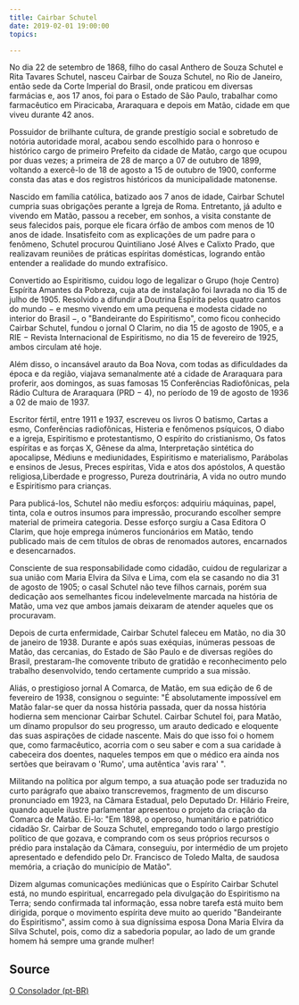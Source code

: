 ```yaml
---
title: Cairbar Schutel
date: 2019-02-01 19:00:00
topics: 

---
```



No dia 22 de setembro de 1868, filho do casal Anthero de Souza Schutel e Rita Tavares Schutel, nasceu Cairbar de Souza Schutel, no Rio de Janeiro, então sede da Corte Imperial do Brasil, onde praticou em diversas farmácias e, aos 17 anos, foi para o Estado de São Paulo, trabalhar como farmacêutico em Piracicaba, Araraquara e depois em Matão, cidade em que viveu durante 42 anos.

Possuidor de brilhante cultura, de grande prestígio social e sobretudo de notória autoridade moral, acabou sendo escolhido para o honroso e histórico cargo de primeiro Prefeito da cidade de Matão, cargo que ocupou por duas vezes; a primeira de 28 de março a 07 de outubro de 1899, voltando a exercê-lo de 18 de agosto a 15 de outubro de 1900, conforme consta das atas e dos registros históricos da municipalidade matonense.

Nascido em família católica, batizado aos 7 anos de idade, Cairbar Schutel cumpria suas obrigações perante a Igreja de Roma. Entretanto, já adulto e vivendo em Matão, passou a receber, em sonhos, a visita constante de seus falecidos pais, porque ele ficara órfão de ambos com menos de 10 anos de idade. Insatisfeito com as explicações de um padre para o fenômeno, Schutel procurou Quintiliano José Alves e Calixto Prado, que realizavam reuniões de práticas espíritas domésticas, logrando então entender a realidade do mundo extrafísico.

Convertido ao Espiritismo, cuidou logo de legalizar o Grupo (hoje Centro) Espírita Amantes da Pobreza, cuja ata de instalação foi lavrada no dia 15 de julho de 1905. Resolvido a difundir a Doutrina Espírita pelos quatro cantos do mundo − e mesmo vivendo em uma pequena e modesta cidade no interior do Brasil −, o "Bandeirante do Espiritismo", como ficou conhecido Cairbar Schutel, fundou o jornal O Clarim, no dia 15 de agosto de 1905, e a RIE − Revista Internacional de Espiritismo, no dia 15 de fevereiro de 1925, ambos circulam até hoje.

Além disso, o incansável arauto da Boa Nova, com todas as dificuldades da época e da região, viajava semanalmente até a cidade de Araraquara para proferir, aos domingos, as suas famosas 15 Conferências Radiofônicas, pela Rádio Cultura de Araraquara (PRD − 4), no período de 19 de agosto de 1936 a 02 de maio de 1937.

Escritor fértil, entre 1911 e 1937, escreveu os livros O batismo, Cartas a esmo, Conferências radiofônicas, Histeria e fenômenos psíquicos, O diabo e a igreja, Espiritismo e protestantismo, O espírito do cristianismo, Os fatos espíritas e as forças X, Gênese da alma, Interpretação sintética do apocalipse, Médiuns e mediunidades, Espiritismo e materialismo, Parábolas e ensinos de Jesus, Preces espíritas, Vida e atos dos apóstolos, A questão religiosa,Liberdade e progresso, Pureza doutrinária, A vida no outro mundo e Espiritismo para crianças.

Para publicá-los, Schutel não mediu esforços: adquiriu máquinas, papel, tinta, cola e outros insumos para impressão, procurando escolher sempre material de primeira categoria. Desse esforço surgiu a Casa Editora O Clarim, que hoje emprega inúmeros funcionários em Matão, tendo publicado mais de cem títulos de obras de renomados autores, encarnados e desencarnados.

Consciente de sua responsabilidade como cidadão, cuidou de regularizar a sua união com Maria Elvira da Silva e Lima, com ela se casando no dia 31 de agosto de 1905; o casal Schutel não teve filhos carnais, porém sua dedicação aos semelhantes ficou indelevelmente marcada na história de Matão, uma vez que ambos jamais deixaram de atender aqueles que os procuravam.

Depois de curta enfermidade, Cairbar Schutel faleceu em Matão, no dia 30 de janeiro de 1938. Durante e após suas exéquias, inúmeras pessoas de Matão, das cercanias, do Estado de São Paulo e de diversas regiões do Brasil, prestaram-lhe comovente tributo de gratidão e reconhecimento pelo trabalho desenvolvido, tendo certamente cumprido a sua missão.

Aliás, o prestigioso jornal A Comarca, de Matão, em sua edição de 6 de fevereiro de 1938, consignou o seguinte: "É absolutamente impossível em Matão falar-se quer da nossa história passada, quer da nossa história hodierna sem mencionar Cairbar Schutel. Cairbar Schutel foi, para Matão, um dínamo propulsor do seu progresso, um arauto dedicado e eloquente das suas aspirações de cidade nascente. Mais do que isso foi o homem que, como farmacêutico, acorria com o seu saber e com a sua caridade à cabeceira dos doentes, naqueles tempos em que o médico era ainda nos sertões que beiravam o 'Rumo', uma autêntica 'avis rara' ".

Militando na política por algum tempo, a sua atuação pode ser traduzida no curto parágrafo que abaixo transcrevemos, fragmento de um discurso pronunciado em 1923, na Câmara Estadual, pelo Deputado Dr. Hilário Freire, quando aquele ilustre parlamentar apresentou o projeto da criação da Comarca de Matão. Ei-lo: "Em 1898, o operoso, humanitário e patriótico cidadão Sr. Cairbar de Souza Schutel, empregando todo o largo prestígio político de que gozava, e comprando com os seus próprios recursos o prédio para instalação da Câmara, conseguiu, por intermédio de um projeto apresentado e defendido pelo Dr. Francisco de Toledo Malta, de saudosa memória, a criação do município de Matão".

Dizem algumas comunicações mediúnicas que o Espírito Cairbar Schutel está, no mundo espiritual, encarregado pela divulgação do Espiritismo na Terra; sendo confirmada tal informação, essa nobre tarefa está muito bem dirigida, porque o movimento espírita deve muito ao querido "Bandeirante do Espiritismo", assim como à sua digníssima esposa Dona Maria Elvira da Silva Schutel, pois, como diz a sabedoria popular, ao lado de um grande homem há sempre uma grande mulher!

## Source
[O Consolador (pt-BR)](http://www.oconsolador.com.br/linkfixo/biografias/cairbarschutel.html)




